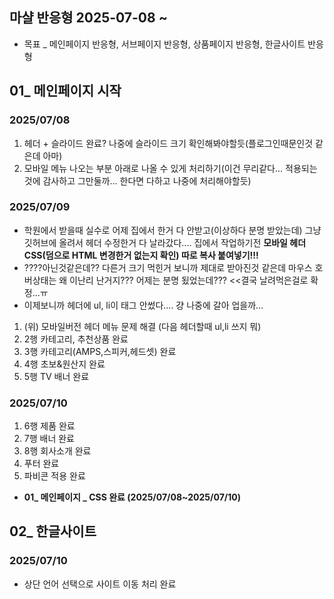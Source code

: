 ## 마샬 반응형 2025-07-08 ~
* 목표 _ 메인페이지 반응형, 서브페이지 반응형, 상품페이지 반응형, 한글사이트 반응형
## 01_ 메인페이지 시작
### 2025/07/08 
1. 헤더 + 슬라이드 완료? 나중에 슬라이드 크기 확인해봐야할듯(플로그인때문인것 같은데 아마)
2. 모바일 메뉴 나오는 부분 아래로 나올 수 있게 처리하기(이건 무리같다... 적용되는것에 감사하고 그만둘까... 한다면 다하고 나중에 처리해야할듯)
### 2025/07/09
* 학원에서 받을때 실수로 어제 집에서 한거 다 안받고(이상하다 분명 받았는데) 그냥 깃허브에 올려서 헤더 수정한거 다 날라갔다.... 집에서 작업하기전 **모바일 헤더 CSS(덤으로 HTML 변경한거 없는지 확인) 따로 복사 붙여넣기!!!**
* ????아닌것같은데?? 다른거 크기 먹힌거 보니까 제대로 받아진것 같은데 마우스 호버상태는 왜 이난리 난거지??? 어제는 분명 됬었는데??? <<결국 날려먹은걸로 확정...ㅠ
* 이제보니까 헤더에 ul, li이 태그 안썼다.... 걍 나중에 갈아 업을까...
1. (위) 모바일버전 헤더 메뉴 문제 해결 (다음 헤더할때 ul,li 쓰지 뭐)
2. 2행 카테고리, 추천상품 완료
3. 3행 카테고리(AMPS,스피커,헤드셋) 완료
4. 4행 초보&원산지 완료
5. 5행 TV 배너 완료
### 2025/07/10
1. 6행 제품 완료
2. 7행 배너 완료
3. 8행 회사소개 완료
4. 푸터 완료
5. 파비콘 적용 완료
* **01_ 메인페이지 _ CSS 완료 (2025/07/08~2025/07/10)**
## 02_ 한글사이트
### 2025/07/10
* 상단 언어 선택으로 사이트 이동 처리 완료
